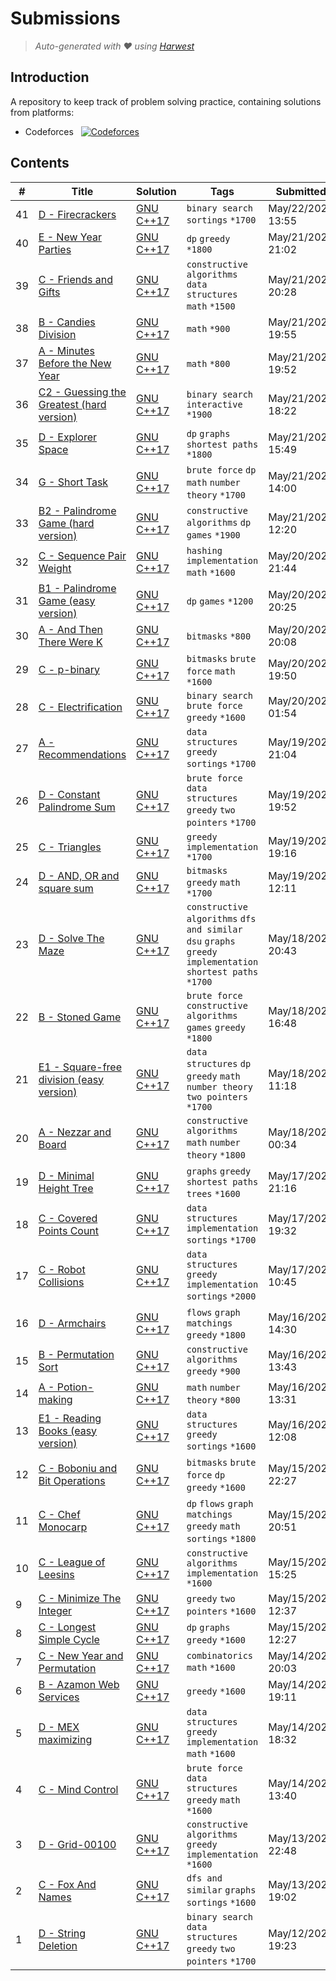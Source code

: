 Submissions
======================
> *Auto-generated with ❤ using [Harwest](https://github.com/nileshsah/harwest-tool)*

## Introduction

A repository to keep track of problem solving practice, containing solutions from platforms:
* Codeforces &nbsp; [![Codeforces](https://run.kaist.ac.kr/badges/codeforces/srinjoy_ray.svg)](https://codeforces.com/profile/srinjoy_ray)


## Contents

| # | Title | Solution | Tags | Submitted |
|---| ----- | -------- | ---- | --------- |
41 | [D - Firecrackers](https://codeforces.com/contest/1468/problem/D) | [GNU C++17](./codeforces/1468/D.cpp) | `binary search` `sortings` `*1700` | May/22/2021 13:55 | 
40 | [E - New Year Parties](https://codeforces.com/contest/1283/problem/E) | [GNU C++17](./codeforces/1283/E.cpp) | `dp` `greedy` `*1800` | May/21/2021 21:02 | 
39 | [C - Friends and Gifts](https://codeforces.com/contest/1283/problem/C) | [GNU C++17](./codeforces/1283/C.cpp) | `constructive algorithms` `data structures` `math` `*1500` | May/21/2021 20:28 | 
38 | [B - Candies Division](https://codeforces.com/contest/1283/problem/B) | [GNU C++17](./codeforces/1283/B.cpp) | `math` `*900` | May/21/2021 19:55 | 
37 | [A - Minutes Before the New Year](https://codeforces.com/contest/1283/problem/A) | [GNU C++17](./codeforces/1283/A.cpp) | `math` `*800` | May/21/2021 19:52 | 
36 | [C2 - Guessing the Greatest (hard version)](https://codeforces.com/contest/1486/problem/C2) | [GNU C++17](./codeforces/1486/C2.cpp) | `binary search` `interactive` `*1900` | May/21/2021 18:22 | 
35 | [D - Explorer Space](https://codeforces.com/contest/1517/problem/D) | [GNU C++17](./codeforces/1517/D.cpp) | `dp` `graphs` `shortest paths` `*1800` | May/21/2021 15:49 | 
34 | [G - Short Task](https://codeforces.com/contest/1512/problem/G) | [GNU C++17](./codeforces/1512/G.cpp) | `brute force` `dp` `math` `number theory` `*1700` | May/21/2021 14:00 | 
33 | [B2 - Palindrome Game (hard version)](https://codeforces.com/contest/1527/problem/B2) | [GNU C++17](./codeforces/1527/B2.cpp) | `constructive algorithms` `dp` `games` `*1900` | May/21/2021 12:20 | 
32 | [C - Sequence Pair Weight](https://codeforces.com/contest/1527/problem/C) | [GNU C++17](./codeforces/1527/C.cpp) | `hashing` `implementation` `math` `*1600` | May/20/2021 21:44 | 
31 | [B1 - Palindrome Game (easy version)](https://codeforces.com/contest/1527/problem/B1) | [GNU C++17](./codeforces/1527/B1.cpp) | `dp` `games` `*1200` | May/20/2021 20:25 | 
30 | [A - And Then There Were K](https://codeforces.com/contest/1527/problem/A) | [GNU C++17](./codeforces/1527/A.cpp) | `bitmasks` `*800` | May/20/2021 20:08 | 
29 | [C - p-binary](https://codeforces.com/contest/1225/problem/C) | [GNU C++17](./codeforces/1225/C.cpp) | `bitmasks` `brute force` `math` `*1600` | May/20/2021 19:50 | 
28 | [C - Electrification](https://codeforces.com/contest/1175/problem/C) | [GNU C++17](./codeforces/1175/C.cpp) | `binary search` `brute force` `greedy` `*1600` | May/20/2021 01:54 | 
27 | [A - Recommendations](https://codeforces.com/contest/1310/problem/A) | [GNU C++17](./codeforces/1310/A.cpp) | `data structures` `greedy` `sortings` `*1700` | May/19/2021 21:04 | 
26 | [D - Constant Palindrome Sum](https://codeforces.com/contest/1343/problem/D) | [GNU C++17](./codeforces/1343/D.cpp) | `brute force` `data structures` `greedy` `two pointers` `*1700` | May/19/2021 19:52 | 
25 | [C - Triangles](https://codeforces.com/contest/1453/problem/C) | [GNU C++17](./codeforces/1453/C.cpp) | `greedy` `implementation` `*1700` | May/19/2021 19:16 | 
24 | [D - AND, OR and square sum](https://codeforces.com/contest/1368/problem/D) | [GNU C++17](./codeforces/1368/D.cpp) | `bitmasks` `greedy` `math` `*1700` | May/19/2021 12:11 | 
23 | [D - Solve The Maze](https://codeforces.com/contest/1365/problem/D) | [GNU C++17](./codeforces/1365/D.cpp) | `constructive algorithms` `dfs and similar` `dsu` `graphs` `greedy` `implementation` `shortest paths` `*1700` | May/18/2021 20:43 | 
22 | [B - Stoned Game](https://codeforces.com/contest/1396/problem/B) | [GNU C++17](./codeforces/1396/B.cpp) | `brute force` `constructive algorithms` `games` `greedy` `*1800` | May/18/2021 16:48 | 
21 | [E1 - Square-free division (easy version)](https://codeforces.com/contest/1497/problem/E1) | [GNU C++17](./codeforces/1497/E1.cpp) | `data structures` `dp` `greedy` `math` `number theory` `two pointers` `*1700` | May/18/2021 11:18 | 
20 | [A - Nezzar and Board](https://codeforces.com/contest/1477/problem/A) | [GNU C++17](./codeforces/1477/A.cpp) | `constructive algorithms` `math` `number theory` `*1800` | May/18/2021 00:34 | 
19 | [D - Minimal Height Tree](https://codeforces.com/contest/1437/problem/D) | [GNU C++17](./codeforces/1437/D.cpp) | `graphs` `greedy` `shortest paths` `trees` `*1600` | May/17/2021 21:16 | 
18 | [C - Covered Points Count](https://codeforces.com/contest/1000/problem/C) | [GNU C++17](./codeforces/1000/C.cpp) | `data structures` `implementation` `sortings` `*1700` | May/17/2021 19:32 | 
17 | [C - Robot Collisions](https://codeforces.com/contest/1525/problem/C) | [GNU C++17](./codeforces/1525/C.cpp) | `data structures` `greedy` `implementation` `sortings` `*2000` | May/17/2021 10:45 | 
16 | [D - Armchairs](https://codeforces.com/contest/1525/problem/D) | [GNU C++17](./codeforces/1525/D.cpp) | `flows` `graph matchings` `greedy` `*1800` | May/16/2021 14:30 | 
15 | [B - Permutation Sort](https://codeforces.com/contest/1525/problem/B) | [GNU C++17](./codeforces/1525/B.cpp) | `constructive algorithms` `greedy` `*900` | May/16/2021 13:43 | 
14 | [A - Potion-making](https://codeforces.com/contest/1525/problem/A) | [GNU C++17](./codeforces/1525/A.cpp) | `math` `number theory` `*800` | May/16/2021 13:31 | 
13 | [E1 - Reading Books (easy version)](https://codeforces.com/contest/1374/problem/E1) | [GNU C++17](./codeforces/1374/E1.cpp) | `data structures` `greedy` `sortings` `*1600` | May/16/2021 12:08 | 
12 | [C - Boboniu and Bit Operations](https://codeforces.com/contest/1395/problem/C) | [GNU C++17](./codeforces/1395/C.cpp) | `bitmasks` `brute force` `dp` `greedy` `*1600` | May/15/2021 22:27 | 
11 | [C - Chef Monocarp](https://codeforces.com/contest/1437/problem/C) | [GNU C++17](./codeforces/1437/C.cpp) | `dp` `flows` `graph matchings` `greedy` `math` `sortings` `*1800` | May/15/2021 20:51 | 
10 | [C - League of Leesins](https://codeforces.com/contest/1255/problem/C) | [GNU C++17](./codeforces/1255/C.cpp) | `constructive algorithms` `implementation` `*1600` | May/15/2021 15:25 | 
9 | [C - Minimize The Integer](https://codeforces.com/contest/1251/problem/C) | [GNU C++17](./codeforces/1251/C.cpp) | `greedy` `two pointers` `*1600` | May/15/2021 12:37 | 
8 | [C - Longest Simple Cycle](https://codeforces.com/contest/1476/problem/C) | [GNU C++17](./codeforces/1476/C.cpp) | `dp` `graphs` `greedy` `*1600` | May/15/2021 12:27 | 
7 | [C - New Year and Permutation](https://codeforces.com/contest/1284/problem/C) | [GNU C++17](./codeforces/1284/C.cpp) | `combinatorics` `math` `*1600` | May/14/2021 20:03 | 
6 | [B - Azamon Web Services](https://codeforces.com/contest/1281/problem/B) | [GNU C++17](./codeforces/1281/B.cpp) | `greedy` `*1600` | May/14/2021 19:11 | 
5 | [D - MEX maximizing](https://codeforces.com/contest/1294/problem/D) | [GNU C++17](./codeforces/1294/D.cpp) | `data structures` `greedy` `implementation` `math` `*1600` | May/14/2021 18:32 | 
4 | [C - Mind Control](https://codeforces.com/contest/1291/problem/C) | [GNU C++17](./codeforces/1291/C.cpp) | `brute force` `data structures` `greedy` `math` `*1600` | May/14/2021 13:40 | 
3 | [D - Grid-00100](https://codeforces.com/contest/1371/problem/D) | [GNU C++17](./codeforces/1371/D.cpp) | `constructive algorithms` `greedy` `implementation` `*1600` | May/13/2021 22:48 | 
2 | [C - Fox And Names](https://codeforces.com/contest/510/problem/C) | [GNU C++17](./codeforces/510/C.cpp) | `dfs and similar` `graphs` `sortings` `*1600` | May/13/2021 19:02 | 
1 | [D - String Deletion](https://codeforces.com/contest/1430/problem/D) | [GNU C++17](./codeforces/1430/D.cpp) | `binary search` `data structures` `greedy` `two pointers` `*1700` | May/12/2021 19:23 | 